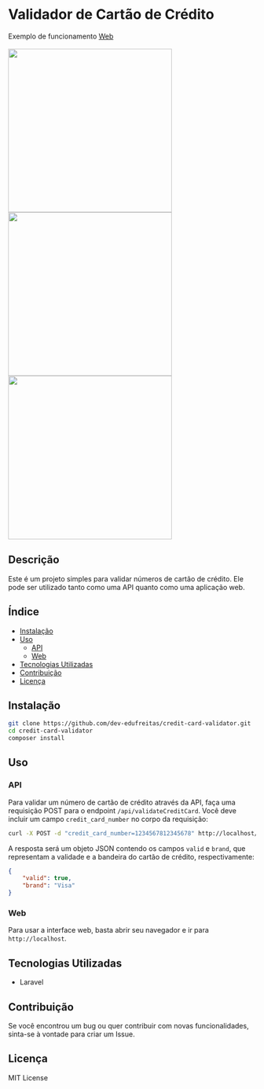 # Validador de Cartão de Crédito
Exemplo de funcionamento [Web](#web)<br>
<br>
<img src="https://i.ibb.co/t4YHPJ1/validcreditcard.png" width="333"/> <img src="https://i.ibb.co/YfsFgRm/validcreditcard2.png" width="333"/>
<img src="https://i.ibb.co/4fY5NH5/validcreditcard3.png" width="333"/>


## Descrição

Este é um projeto simples para validar números de cartão de crédito. Ele pode ser utilizado tanto como uma API quanto como uma aplicação web.

## Índice

- [Instalação](#instalação)
- [Uso](#uso)
  - [API](#api)
  - [Web](#web)
- [Tecnologias Utilizadas](#tecnologias-utilizadas)
- [Contribuição](#contribuição)
- [Licença](#licença)

## Instalação

```bash
git clone https://github.com/dev-edufreitas/credit-card-validator.git
cd credit-card-validator
composer install
```

## Uso

### API

Para validar um número de cartão de crédito através da API, faça uma requisição POST para o endpoint `/api/validateCreditCard`. Você deve incluir um campo `credit_card_number` no corpo da requisição:

```bash
curl -X POST -d "credit_card_number=1234567812345678" http://localhost/api/validateCreditCard
```

A resposta será um objeto JSON contendo os campos `valid` e `brand`, que representam a validade e a bandeira do cartão de crédito, respectivamente:

```json
{
    "valid": true,
    "brand": "Visa"
}
```

### Web

Para usar a interface web, basta abrir seu navegador e ir para `http://localhost`.

## Tecnologias Utilizadas

- Laravel

## Contribuição

Se você encontrou um bug ou quer contribuir com novas funcionalidades, sinta-se à vontade para criar um Issue.

## Licença

MIT License
